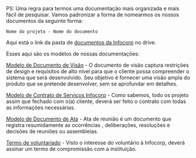 PS: Uma regra para termos uma documentação mais organizada e mais fácil de pesquisar. Vamos padronizar a forma de nomearmos os nossos documentos da seguinte forma:

```
Nome do projeto - Nome do documento
```

Aqui está o link da pasta de [documentos da Infocorp](https://drive.google.com/open?id=0B6ECTaZ9Zh2wUWlPaEVyUkVubzg) no drive.

Esses aqui são os modelos de nossas documentações:

[Modelo de Documento de Visão](https://docs.google.com/document/d/1i8xtg9mOAwvsBYILHNVwaGnBPtXGSfe8ygrpSQEPj68/edit?usp=sharing) - O documento de visão captura restrições de design e requisitos de alto nível para que o cliente possa compreender o sistema que será desenvolvido. Seu objetivo é fornecer uma visão ampla do produto que se pretende desenvolver, sem se aprofundar em detalhes.

[Modelo de Contrato de Serviços Infocorp](https://drive.google.com/open?id=1Sa3mRkYZVncHphyjICjjByZozmneFfyp1IMeNI5wLFs) - Como sabemos, todo os projeto assim que fechado com o(a) cliente, deverá ser feito o contrato com todas as informações necessárias.

[Modelo de Documento de Ata](https://docs.google.com/document/d/1_k6V4Qj-WZ19jKWEuoxEj4qVrI3zO3XEwpKuHEIMHFg/edit) - Ata de reunião é um documento que registra resumidamente as ocorrências , deliberações, resoluções e decisões de reuniões ou assembleias.

[Termo de voluntariado](https://drive.google.com/open?id=19XJ7RFAwWptHk_HNYisU5RDMN1eyJYk347ePmolVIsg) - Visto o interesse do voluntário à Infocorp, deverá assinar um termo de compromissão com a instituição.